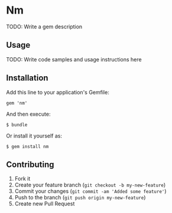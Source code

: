 # Nm

TODO: Write a gem description

## Usage

TODO: Write code samples and usage instructions here

## Installation

Add this line to your application's Gemfile:

    gem 'nm'

And then execute:

    $ bundle

Or install it yourself as:

    $ gem install nm

## Contributing

1. Fork it
2. Create your feature branch (`git checkout -b my-new-feature`)
3. Commit your changes (`git commit -am 'Added some feature'`)
4. Push to the branch (`git push origin my-new-feature`)
5. Create new Pull Request
